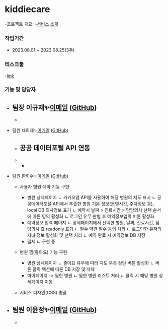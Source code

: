 # kiddiecare
-프로젝트 개요:
-[서비스 소개](https://www.canva.com/design/DAFq090KJgM/7b8D36mU1B6-N7yS6tYZfw/edit) 

### 작업기간
- 2023.08.01 ~ 2023.08.25(3주)

### 테스크툴
-[link](https://www.notion.so/sally-/Index-7ee893e575af456e98a09b7bfae9ea0f?pvs=4)


### 기능 및 담당자
- 팀장 이규재✨[이메일](mailto:dlrbwo2022@gmail.com) ([GitHub](깃헙주소))
  - 
    - 
- 팀원 채희재✨[이메일](mailto:heejae0629@naver.com) ([GitHub](깃헙주소))
  - 공공 데이터포털 API 연동
    -  
  - 
    - 
- 팀원 한희수✨[이메일](mailto:juntu09@gmail.com) ([GitHub]([www,github.com/hee-duck](https://github.com/hee-duck)))
  * 사용자 병원 예약 기능 구현
    - 병원 상세페이지
        ㄴ 카카오맵 API를 사용하여 해당 병원의 지도 표시
        ㄴ 공공데이터포털 API에서 추출한 병원 기본 정보(운영시간, 주차정보 등), local DB 의사정보 표기
        ㄴ 예약시 날짜 > 진료시간 > 담당의사 선택 순서에 따른 영역 활성화
        ㄴ 로그인 유무 판별 후 예약정보입력 버튼 활성화
    - 예약정보 입력 페이지
        ㄴ 상세페이지에서 선택한 병원, 날짜, 진료시간, 담당의사 값 readonly 표기
        ㄴ 필수 약관 필수 동의 처리
        ㄴ 로그인한 유저의 자녀 정보 활성화 및 선택 처리
        ㄴ 예약 완료 시 예약정보 DB 저장
    - 결제
        ㄴ 구현 중
      
  * 병원 찜(좋아요) 기능 구현
    - 병원 상세페이지
        ㄴ 좋아요 유무에 따라 지도 우측 상단 버튼 활성화
        ㄴ 버튼 클릭 액션에 따른 DB 저장 및 삭제 
    - 마이페이지 -> 찜한 병원
        ㄴ 찜한 병원 리스트 처리
        ㄴ 클릭 시 해당 병원 상세페이지 이동

  * 서비스 디자인(CSS) 총괄
    
- 팀원 이윤정✨[이메일](mailto:dldbswjd889@naver.com) ([GitHub](깃헙주소))
  -
    - 
